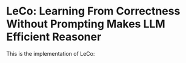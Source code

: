 # LeCo: Learning From Correctness Without Prompting Makes LLM Efficient Reasoner
This is the implementation of LeCo: 
